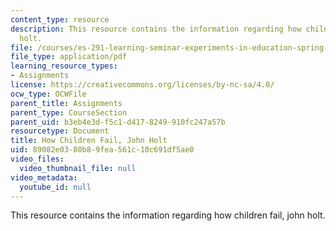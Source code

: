 ```yaml
---
content_type: resource
description: This resource contains the information regarding how children fail, john
  holt.
file: /courses/es-291-learning-seminar-experiments-in-education-spring-2003/89082e0380b89fea561c10c691df5ae0_MITES_291S03_1b_holt.pdf
file_type: application/pdf
learning_resource_types:
- Assignments
license: https://creativecommons.org/licenses/by-nc-sa/4.0/
ocw_type: OCWFile
parent_title: Assignments
parent_type: CourseSection
parent_uid: b3eb4e3d-f5c1-d417-8249-910fc247a57b
resourcetype: Document
title: How Children Fail, John Holt
uid: 89082e03-80b8-9fea-561c-10c691df5ae0
video_files:
  video_thumbnail_file: null
video_metadata:
  youtube_id: null
---
```

This resource contains the information regarding how children fail, john holt.